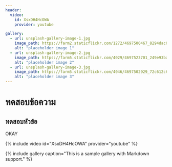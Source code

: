 ```yaml
---
header:
  video:
    id: XsxDH4HcOWA
    provider: youtube

gallery:
  - url: unsplash-gallery-image-1.jpg
    image_path: https://farm2.staticflickr.com/1272/4697500467_8294dac099_q.jpg
    alt: "placeholder image 1"
  - url: unsplash-gallery-image-2.jpg
    image_path: https://farm5.staticflickr.com/4029/4697523701_249e93ba23_q.jpg
    alt: "placeholder image 2"
  - url: unsplash-gallery-image-3.jpg
    image_path: https://farm5.staticflickr.com/4046/4697502929_72c612c636_q.jpg
    alt: "placeholder image 3"
---
```

# ทดสอบข้อความ
## ทดสอบหัวข้อ
OKAY

{% include video id="XsxDH4HcOWA" provider="youtube" %}

{% include gallery caption="This is a sample gallery with Markdown support." %}

